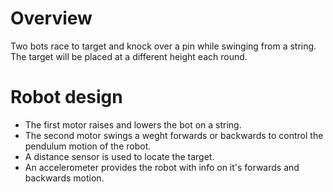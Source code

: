 # Overview
Two bots race to target and knock over a pin while swinging from a string.  The target will be placed at a different height each round.

# Robot design
* The first motor raises and lowers the bot on a string.
* The second motor swings a weght forwards or backwards to control the pendulum motion of the robot.
* A distance sensor is used to locate the target.
* An accelerometer provides the robot with info on it's forwards and backwards motion.
